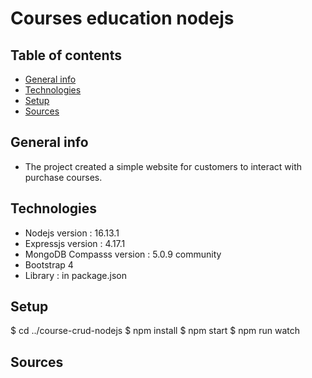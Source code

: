 # Courses education nodejs
## Table of contents
* [General info](#general-info)
* [Technologies](#technologies)
* [Setup](#setup)
* [Sources](#source)
## General info
* The project created a simple website for customers to interact with purchase courses.
## Technologies
* Nodejs version : 16.13.1
* Expressjs version :  4.17.1
* MongoDB Compasss version : 5.0.9 community
* Bootstrap 4
* Library : in package.json
## Setup
$ cd ../course-crud-nodejs
$ npm install
$ npm start
$ npm run watch
## Sources 
